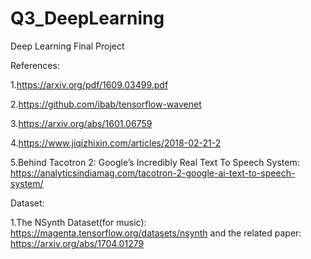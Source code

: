 # Q3_DeepLearning
Deep Learning Final Project

References: 

1.https://arxiv.org/pdf/1609.03499.pdf

2.https://github.com/ibab/tensorflow-wavenet

3.https://arxiv.org/abs/1601.06759

4.https://www.jiqizhixin.com/articles/2018-02-21-2

5.Behind Tacotron 2: Google’s Incredibly Real Text To Speech System: https://analyticsindiamag.com/tacotron-2-google-ai-text-to-speech-system/

Dataset:

1.The NSynth Dataset(for music): https://magenta.tensorflow.org/datasets/nsynth and the related paper: https://arxiv.org/abs/1704.01279




